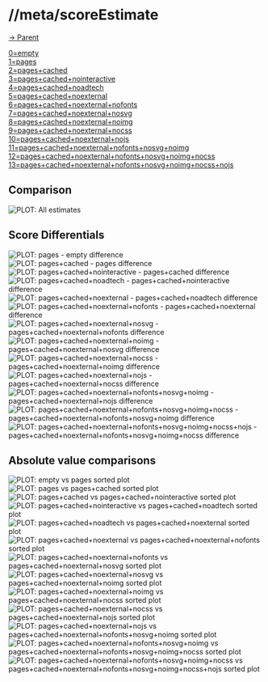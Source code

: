 
# //meta/scoreEstimate

[→ Parent](../..)

[0=empty](samples/empty)  
[1=pages](samples/pages)  
[2=pages+cached](samples/pages+cached)  
[3=pages+cached+nointeractive](samples/pages+cached+nointeractive)  
[4=pages+cached+noadtech](samples/pages+cached+noadtech)  
[5=pages+cached+noexternal](samples/pages+cached+noexternal)  
[6=pages+cached+noexternal+nofonts](samples/pages+cached+noexternal+nofonts)  
[7=pages+cached+noexternal+nosvg](samples/pages+cached+noexternal+nosvg)  
[8=pages+cached+noexternal+noimg](samples/pages+cached+noexternal+noimg)  
[9=pages+cached+noexternal+nocss](samples/pages+cached+noexternal+nocss)  
[10=pages+cached+noexternal+nojs](samples/pages+cached+noexternal+nojs)  
[11=pages+cached+noexternal+nofonts+nosvg+noimg](samples/pages+cached+noexternal+nofonts+nosvg+noimg)  
[12=pages+cached+noexternal+nofonts+nosvg+noimg+nocss](samples/pages+cached+noexternal+nofonts+nosvg+noimg+nocss)  
[13=pages+cached+noexternal+nofonts+nosvg+noimg+nocss+nojs](samples/pages+cached+noexternal+nofonts+nosvg+noimg+nocss+nojs)  

## Comparison

![PLOT: All estimates](./comparison/all_estimates.svg)
## Score Differentials

![PLOT: pages - empty difference](./diff/1_sub_0.svg)![PLOT: pages+cached - pages difference](./diff/2_sub_1.svg)![PLOT: pages+cached+nointeractive - pages+cached difference](./diff/3_sub_2.svg)![PLOT: pages+cached+noadtech - pages+cached+nointeractive difference](./diff/4_sub_3.svg)![PLOT: pages+cached+noexternal - pages+cached+noadtech difference](./diff/5_sub_4.svg)![PLOT: pages+cached+noexternal+nofonts - pages+cached+noexternal difference](./diff/6_sub_5.svg)![PLOT: pages+cached+noexternal+nosvg - pages+cached+noexternal+nofonts difference](./diff/7_sub_6.svg)![PLOT: pages+cached+noexternal+noimg - pages+cached+noexternal+nosvg difference](./diff/8_sub_7.svg)![PLOT: pages+cached+noexternal+nocss - pages+cached+noexternal+noimg difference](./diff/9_sub_8.svg)![PLOT: pages+cached+noexternal+nojs - pages+cached+noexternal+nocss difference](./diff/10_sub_9.svg)![PLOT: pages+cached+noexternal+nofonts+nosvg+noimg - pages+cached+noexternal+nojs difference](./diff/11_sub_10.svg)![PLOT: pages+cached+noexternal+nofonts+nosvg+noimg+nocss - pages+cached+noexternal+nofonts+nosvg+noimg difference](./diff/12_sub_11.svg)![PLOT: pages+cached+noexternal+nofonts+nosvg+noimg+nocss+nojs - pages+cached+noexternal+nofonts+nosvg+noimg+nocss difference](./diff/13_sub_12.svg)
## Absolute value comparisons

![PLOT: empty vs pages sorted plot](./comparison/sorted/0_vs_1.svg)![PLOT: pages vs pages+cached sorted plot](./comparison/sorted/1_vs_2.svg)![PLOT: pages+cached vs pages+cached+nointeractive sorted plot](./comparison/sorted/2_vs_3.svg)![PLOT: pages+cached+nointeractive vs pages+cached+noadtech sorted plot](./comparison/sorted/3_vs_4.svg)![PLOT: pages+cached+noadtech vs pages+cached+noexternal sorted plot](./comparison/sorted/4_vs_5.svg)![PLOT: pages+cached+noexternal vs pages+cached+noexternal+nofonts sorted plot](./comparison/sorted/5_vs_6.svg)![PLOT: pages+cached+noexternal+nofonts vs pages+cached+noexternal+nosvg sorted plot](./comparison/sorted/6_vs_7.svg)![PLOT: pages+cached+noexternal+nosvg vs pages+cached+noexternal+noimg sorted plot](./comparison/sorted/7_vs_8.svg)![PLOT: pages+cached+noexternal+noimg vs pages+cached+noexternal+nocss sorted plot](./comparison/sorted/8_vs_9.svg)![PLOT: pages+cached+noexternal+nocss vs pages+cached+noexternal+nojs sorted plot](./comparison/sorted/9_vs_10.svg)![PLOT: pages+cached+noexternal+nojs vs pages+cached+noexternal+nofonts+nosvg+noimg sorted plot](./comparison/sorted/10_vs_11.svg)![PLOT: pages+cached+noexternal+nofonts+nosvg+noimg vs pages+cached+noexternal+nofonts+nosvg+noimg+nocss sorted plot](./comparison/sorted/11_vs_12.svg)![PLOT: pages+cached+noexternal+nofonts+nosvg+noimg+nocss vs pages+cached+noexternal+nofonts+nosvg+noimg+nocss+nojs sorted plot](./comparison/sorted/12_vs_13.svg)